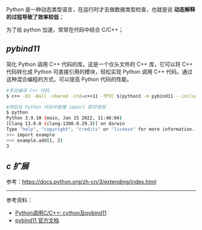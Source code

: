 
Python 是一种动态类型语言，在运行时才去做数据类型检查，也就是说 **动态解释的过程导致了效率较低**；

为了给 python 加速，常常在代码中结合 C/C++；

## _pybind11_

简化 Python 调用 C++ 代码的库。这是一个仅头文件的 C++ 库，它可以将 C++ 代码转化成 Python 可直接引用的模块，轻松实现 Python 调用 C++  代码。通过这种混合编程的方式，可以提高 Python 代码的性能。


```bash
#手动编译 C++ 代码
$ c++ -O3 -Wall -shared -std=c++11 -fPIC $(python3 -m pybind11 --includes) example.cpp -o example$(python3-config --extension-suffix)

#然后在 Python 代码中直接 import 即可使用
$ python
Python 3.9.10 (main, Jan 15 2022, 11:48:04)
[Clang 13.0.0 (clang-1300.0.29.3)] on darwin
Type "help", "copyright", "credits" or "license" for more information.
>>> import example
>>> example.add(1, 2)
3

```

## _c 扩展_

参考：https://docs.python.org/zh-cn/3/extending/index.html



----------

参考资料：
- [Python调用C/C++: cython及pybind11](https://zhuanlan.zhihu.com/p/442935082)
- [pybind11 官方文档](https://pybind11.readthedocs.io/en/stable/)